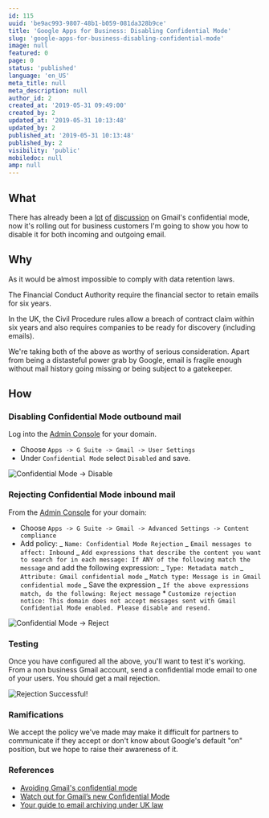 ```yaml
---
id: 115
uuid: 'be9ac993-9807-48b1-b059-081da328b9ce'
title: 'Google Apps for Business: Disabling Confidential Mode'
slug: 'google-apps-for-business-disabling-confidential-mode'
image: null
featured: 0
page: 0
status: 'published'
language: 'en_US'
meta_title: null
meta_description: null
author_id: 2
created_at: '2019-05-31 09:49:00'
created_by: 2
updated_at: '2019-05-31 10:13:48'
updated_by: 2
published_at: '2019-05-31 10:13:48'
published_by: 2
visibility: 'public'
mobiledoc: null
amp: null
---
```


## What

There has already been a [lot](https://www.computerworld.com/article/3272247/watch-out-for-gmail-s-new-confidential-mode.html) [of](https://yro.slashdot.org/story/19/05/29/2240231/gmails-confidential-mode-will-be-on-by-default-for-g-suite-users-starting-june-25th) [discussion](https://gsuiteupdates.googleblog.com/2019/05/gmail-confidential-mode-launching-on-by.html) on Gmail's confidential mode, now it's rolling out for business customers I'm going to show you how to disable it for both incoming and outgoing email.

## Why

As it would be almost impossible to comply with data retention laws.

The Financial Conduct Authority require the financial sector to retain emails for six years.

In the UK, the Civil Procedure rules allow a breach of contract claim within six years and also requires companies to be ready for discovery (including emails).

We're taking both of the above as worthy of serious consideration. Apart from being a distasteful power grab by Google, email is fragile enough without mail history going missing or being subject to a gatekeeper.

## How

### Disabling Confidential Mode outbound mail

Log into the [Admin Console](https://gsuite.google.com/) for your domain.

- Choose `Apps -> G Suite -> Gmail -> User Settings`
- Under `Confidential Mode` select `Disabled` and save.

![Confidential Mode -> Disable](/content/images/2019/05/user-confidential-mode.png)

### Rejecting Confidential Mode inbound mail

From the [Admin Console](https://gsuite.google.com/) for your domain:

- Choose `Apps -> G Suite -> Gmail -> Advanced Settings -> Content compliance`
- Add policy:
  _ `Name: Confidential Mode Rejection`
  _ `Email messages to affect: Inbound`
  _ `Add expressions that describe the content you want to search for in each message: If ANY of the following match the message` and add the following expression:
  _ `Type: Metadata match`
  _ `Attribute: Gmail confidential mode`
  _ `Match type: Message is in Gmail confidential mode`
  _ Save the expression
  _ `If the above expressions match, do the following: Reject message` \* `Customize rejection notice: This domain does not accept messages sent with Gmail Confidential Mode enabled. Please disable and resend.`

![Confidential Mode -> Reject](/content/images/2019/05/reject-confidential-mode.png)

### Testing

Once you have configured all the above, you'll want to test it's working. From a non business Gmail account, send a confidential mode email to one of your users. You should get a mail rejection.

![Rejection Successful!](/content/images/2019/05/confidential-mode-rejection-successful-1.png)

### Ramifications

We accept the policy we've made may make it difficult for partners to communicate if they accept or don't know about Google's default "on" position, but we hope to raise their awareness of it.

### References

- [Avoiding Gmail's confidential mode](https://pgsnake.blogspot.com/2019/05/avoiding-gmails-confidential-mode.html)
- [Watch out for Gmail’s new Confidential Mode](https://www.computerworld.com/article/3272247/watch-out-for-gmail-s-new-confidential-mode.html)
- [Your guide to email archiving under UK law](https://www.solarwindsmsp.com/blog/your-guide-to-email-archiving-under-uk-law)
